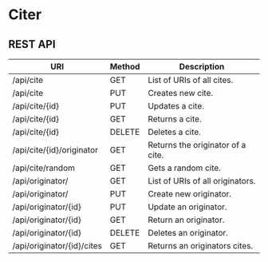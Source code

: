 # Citer

## REST API

| URI                      | Method | Description
---------------------------|--------|-----------------------------------
/api/cite                  | GET    | List of URIs of all cites.
/api/cite                  | PUT    | Creates new cite.
/api/cite/{id}             | PUT    | Updates a cite.
/api/cite/{id}             | GET    | Returns a cite.
/api/cite/{id}             | DELETE | Deletes a cite.
/api/cite/{id}/originator  | GET    | Returns the originator of a cite. 
/api/cite/random           | GET    | Gets a random cite.
/api/originator/           | GET    | List of URIs of all originators.
/api/originator/           | PUT    | Create new originator.
/api/originator/{id}       | PUT    | Update an originator.
/api/originator/{id}       | GET    | Return an originator.
/api/originator/{id}       | DELETE | Deletes an originator.
/api/originator/{id}/cites | GET    | Returns an originators cites.